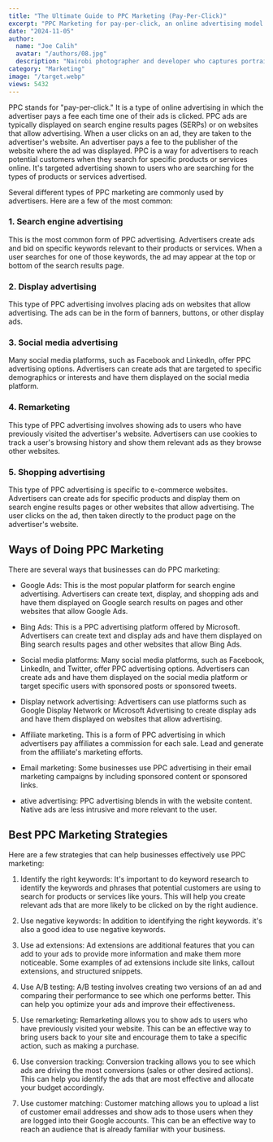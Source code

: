 ```yaml
---
title: "The Ultimate Guide to PPC Marketing (Pay-Per-Click)"
excerpt: "PPC Marketing for pay-per-click, an online advertising model in which advertisers pay each time one of their ads is clicked."
date: "2024-11-05"
author:
  name: "Joe Calih"
  avatar: "/authors/08.jpg"
  description: "Nairobi photographer and developer who captures portraiture, landscapes, weddings, and photo studios."
category: "Marketing"
image: "/target.webp"
views: 5432
---
```



PPC stands for "pay-per-click." It is a type of online advertising in which the advertiser pays a fee each time one of their ads is clicked. PPC ads are typically displayed on search engine results pages (SERPs) or on websites that allow advertising. When a user clicks on an ad, they are taken to the advertiser's website. An advertiser pays a fee to the publisher of the website where the ad was displayed. PPC is a way for advertisers to reach potential customers when they search for specific products or services online. It's targeted advertising shown to users who are searching for the types of products or services advertised.

Several different types of PPC marketing are commonly used by advertisers. Here are a few of the most common:


### 1. Search engine advertising 

This is the most common form of PPC advertising. Advertisers create ads and bid on specific keywords relevant to their products or services. When a user searches for one of those keywords, the ad may appear at the top or bottom of the search results page.


### 2. Display advertising 

This type of PPC advertising involves placing ads on websites that allow advertising. The ads can be in the form of banners, buttons, or other display ads.

### 3. Social media advertising

Many social media platforms, such as Facebook and LinkedIn, offer PPC advertising options. Advertisers can create ads that are targeted to specific demographics or interests and have them displayed on the social media platform.

### 4. Remarketing

This type of PPC advertising involves showing ads to users who have previously visited the advertiser's website. Advertisers can use cookies to track a user's browsing history and show them relevant ads as they browse other websites.

### 5. Shopping advertising

This type of PPC advertising is specific to e-commerce websites. Advertisers can create ads for specific products and display them on search engine results pages or other websites that allow advertising. The user clicks on the ad, then taken directly to the product page on the advertiser's website.

## Ways of Doing PPC Marketing

There are several ways that businesses can do PPC marketing:

- Google Ads: This is the most popular platform for search engine advertising. Advertisers can create text, display, and shopping ads and have them displayed on Google search results on pages and other websites that allow Google Ads.

- Bing Ads: This is a PPC advertising platform offered by Microsoft. Advertisers can create text and display ads and have them displayed on Bing search results pages and other websites that allow Bing Ads.

- Social media platforms: Many social media platforms, such as Facebook, LinkedIn, and Twitter, offer PPC advertising options. Advertisers can create ads and have them displayed on the social media platform or target specific users with sponsored posts or sponsored tweets.

- Display network advertising: Advertisers can use platforms such as Google Display Network or Microsoft Advertising to create display ads and have them displayed on websites that allow advertising.

- Affiliate marketing. This is a form of PPC advertising in which advertisers pay affiliates a commission for each sale. Lead and generate from the affiliate's marketing efforts.

- Email marketing: Some businesses use PPC advertising in their email marketing campaigns by including sponsored content or sponsored links.

- ative advertising: PPC advertising blends in with the website content. Native ads are less intrusive and more relevant to the user.

## Best PPC Marketing Strategies

Here are a few strategies that can help businesses effectively use PPC marketing:

1. Identify the right keywords: It's important to do keyword research to identify the keywords and phrases that potential customers are using to search for products or services like yours. This will help you create relevant ads that are more likely to be clicked on by the right audience.

2. Use negative keywords: In addition to identifying the right keywords. it's also a good idea to use negative keywords.

3. Use ad extensions: Ad extensions are additional features that you can add to your ads to provide more information and make them more noticeable. Some examples of ad extensions include site links, callout extensions, and structured snippets.

4. Use A/B testing: A/B testing involves creating two versions of an ad and comparing their performance to see which one performs better. This can help you optimize your ads and improve their effectiveness.

5. Use remarketing: Remarketing allows you to show ads to users who have previously visited your website. This can be an effective way to bring users back to your site and encourage them to take a specific action, such as making a purchase.

6. Use conversion tracking: Conversion tracking allows you to see which ads are driving the most conversions (sales or other desired actions). This can help you identify the ads that are most effective and allocate your budget accordingly.

7. Use customer matching: Customer matching allows you to upload a list of customer email addresses and show ads to those users when they are logged into their Google accounts. This can be an effective way to reach an audience that is already familiar with your business.
